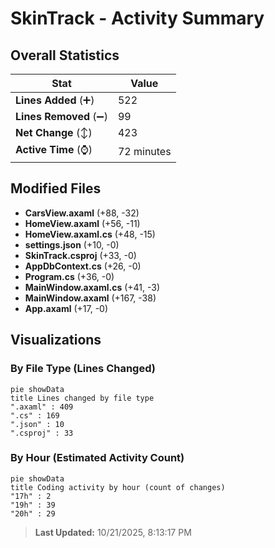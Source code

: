 # SkinTrack - Activity Summary 

## Overall Statistics

| Stat                   | Value                                                             |
| ---------------------- | ----------------------------------------------------------------- |
| **Lines Added** (➕)   | 522                                          |
| **Lines Removed** (➖) | 99                                        |
| **Net Change** (↕)    | 423                |
| **Active Time** (⌚)   | 72 minutes |


## Modified Files
- **CarsView.axaml** (+88, -32)
- **HomeView.axaml** (+56, -11)
- **HomeView.axaml.cs** (+48, -15)
- **settings.json** (+10, -0)
- **SkinTrack.csproj** (+33, -0)
- **AppDbContext.cs** (+26, -0)
- **Program.cs** (+36, -0)
- **MainWindow.axaml.cs** (+41, -3)
- **MainWindow.axaml** (+167, -38)
- **App.axaml** (+17, -0)

## Visualizations

### By File Type (Lines Changed)

```mermaid
pie showData
title Lines changed by file type
".axaml" : 409
".cs" : 169
".json" : 10
".csproj" : 33
```

### By Hour (Estimated Activity Count)

```mermaid
pie showData
title Coding activity by hour (count of changes)
"17h" : 2
"19h" : 39
"20h" : 29
```


> **Last Updated:** 10/21/2025, 8:13:17 PM